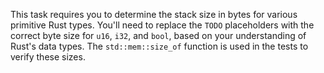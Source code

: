 This task requires you to determine the stack size in bytes for various primitive Rust types. 
You'll need to replace the `TODO` placeholders with the correct byte size for `u16`, `i32`, and `bool`, based on your understanding of Rust's data types. 
The `std::mem::size_of` function is used in the tests to verify these sizes.